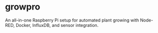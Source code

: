 # growpro
An all-in-one Raspberry Pi setup for automated plant growing with Node-RED, Docker, InfluxDB, and sensor integration.
